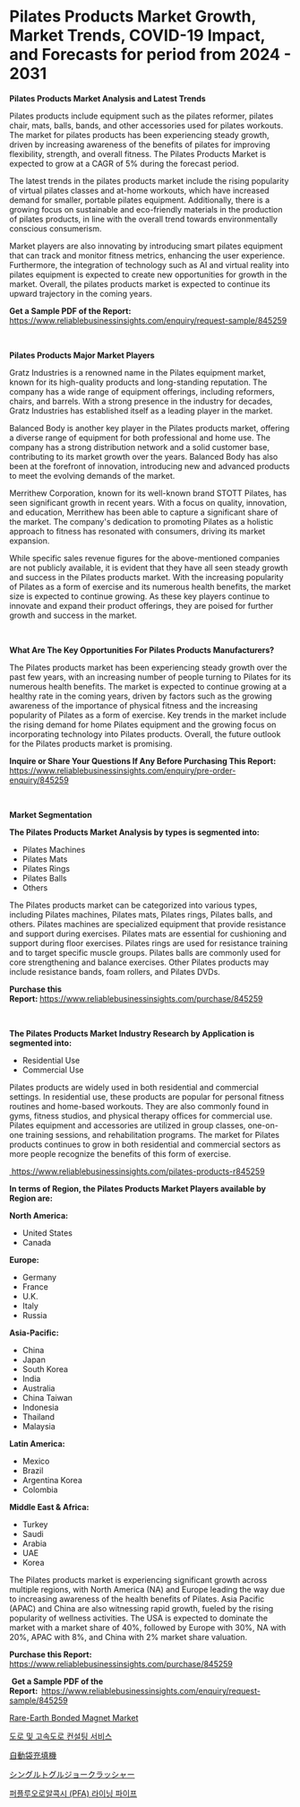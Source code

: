 <p><h1>Pilates Products Market Growth, Market Trends, COVID-19 Impact, and Forecasts for period from 2024 - 2031</h1></p><p><strong>Pilates Products Market Analysis and Latest Trends</strong></p>
<p><p>Pilates products include equipment such as the pilates reformer, pilates chair, mats, balls, bands, and other accessories used for pilates workouts. The market for pilates products has been experiencing steady growth, driven by increasing awareness of the benefits of pilates for improving flexibility, strength, and overall fitness. The Pilates Products Market is expected to grow at a CAGR of 5% during the forecast period.</p><p>The latest trends in the pilates products market include the rising popularity of virtual pilates classes and at-home workouts, which have increased demand for smaller, portable pilates equipment. Additionally, there is a growing focus on sustainable and eco-friendly materials in the production of pilates products, in line with the overall trend towards environmentally conscious consumerism.</p><p>Market players are also innovating by introducing smart pilates equipment that can track and monitor fitness metrics, enhancing the user experience. Furthermore, the integration of technology such as AI and virtual reality into pilates equipment is expected to create new opportunities for growth in the market. Overall, the pilates products market is expected to continue its upward trajectory in the coming years.</p></p>
<p><strong>Get a Sample PDF of the Report:&nbsp;</strong> <a href="https://www.reliablebusinessinsights.com/enquiry/request-sample/845259">https://www.reliablebusinessinsights.com/enquiry/request-sample/845259</a></p>
<p>&nbsp;</p>
<p><strong>Pilates Products Major Market Players</strong></p>
<p><p>Gratz Industries is a renowned name in the Pilates equipment market, known for its high-quality products and long-standing reputation. The company has a wide range of equipment offerings, including reformers, chairs, and barrels. With a strong presence in the industry for decades, Gratz Industries has established itself as a leading player in the market.</p><p>Balanced Body is another key player in the Pilates products market, offering a diverse range of equipment for both professional and home use. The company has a strong distribution network and a solid customer base, contributing to its market growth over the years. Balanced Body has also been at the forefront of innovation, introducing new and advanced products to meet the evolving demands of the market.</p><p>Merrithew Corporation, known for its well-known brand STOTT Pilates, has seen significant growth in recent years. With a focus on quality, innovation, and education, Merrithew has been able to capture a significant share of the market. The company's dedication to promoting Pilates as a holistic approach to fitness has resonated with consumers, driving its market expansion.</p><p>While specific sales revenue figures for the above-mentioned companies are not publicly available, it is evident that they have all seen steady growth and success in the Pilates products market. With the increasing popularity of Pilates as a form of exercise and its numerous health benefits, the market size is expected to continue growing. As these key players continue to innovate and expand their product offerings, they are poised for further growth and success in the market.</p></p>
<p>&nbsp;</p>
<p><strong>What Are The Key Opportunities For Pilates Products Manufacturers?</strong></p>
<p><p>The Pilates products market has been experiencing steady growth over the past few years, with an increasing number of people turning to Pilates for its numerous health benefits. The market is expected to continue growing at a healthy rate in the coming years, driven by factors such as the growing awareness of the importance of physical fitness and the increasing popularity of Pilates as a form of exercise. Key trends in the market include the rising demand for home Pilates equipment and the growing focus on incorporating technology into Pilates products. Overall, the future outlook for the Pilates products market is promising.</p></p>
<p><strong>Inquire or Share Your Questions If Any Before Purchasing This Report:</strong> <a href="https://www.reliablebusinessinsights.com/enquiry/pre-order-enquiry/845259">https://www.reliablebusinessinsights.com/enquiry/pre-order-enquiry/845259</a></p>
<p>&nbsp;</p>
<p><strong>Market Segmentation</strong></p>
<p><strong>The Pilates Products Market Analysis by types is segmented into:</strong></p>
<p><ul><li>Pilates Machines</li><li>Pilates Mats</li><li>Pilates Rings</li><li>Pilates Balls</li><li>Others</li></ul></p>
<p><p>The Pilates products market can be categorized into various types, including Pilates machines, Pilates mats, Pilates rings, Pilates balls, and others. Pilates machines are specialized equipment that provide resistance and support during exercises. Pilates mats are essential for cushioning and support during floor exercises. Pilates rings are used for resistance training and to target specific muscle groups. Pilates balls are commonly used for core strengthening and balance exercises. Other Pilates products may include resistance bands, foam rollers, and Pilates DVDs.</p></p>
<p><strong>Purchase this Report:&nbsp;</strong><a href="https://www.reliablebusinessinsights.com/purchase/845259">https://www.reliablebusinessinsights.com/purchase/845259</a></p>
<p>&nbsp;</p>
<p><strong>The Pilates Products Market Industry Research by Application is segmented into:</strong></p>
<p><ul><li>Residential Use</li><li>Commercial Use</li></ul></p>
<p><p>Pilates products are widely used in both residential and commercial settings. In residential use, these products are popular for personal fitness routines and home-based workouts. They are also commonly found in gyms, fitness studios, and physical therapy offices for commercial use. Pilates equipment and accessories are utilized in group classes, one-on-one training sessions, and rehabilitation programs. The market for Pilates products continues to grow in both residential and commercial sectors as more people recognize the benefits of this form of exercise.</p></p>
<p><a href="https://www.reliablebusinessinsights.com/pilates-products-r845259">&nbsp;https://www.reliablebusinessinsights.com/pilates-products-r845259</a></p>
<p><strong>In terms of Region, the Pilates Products Market Players available by Region are:</strong></p>
<p>
    <p> <strong> North America: </strong>
        <ul>
            <li>United States</li>
            <li>Canada</li>
        </ul>
        </p> 
    <p> <strong> Europe: </strong>
        <ul>
            <li>Germany</li>
            <li>France</li>
            <li>U.K.</li>
            <li>Italy</li>
            <li>Russia</li>
        </ul>
        </p> 
    <p> <strong> Asia-Pacific: </strong>
        <ul>
            <li>China</li>
            <li>Japan</li>
            <li>South Korea</li>
            <li>India</li>
            <li>Australia</li>
            <li>China Taiwan</li>
            <li>Indonesia</li>
            <li>Thailand</li>
            <li>Malaysia</li>
        </ul>
        </p> 
    <p> <strong> Latin America: </strong>
        <ul>
            <li>Mexico</li>
            <li>Brazil</li>
            <li>Argentina Korea</li>
            <li>Colombia</li>
        </ul>
        </p> 
    <p> <strong> Middle East & Africa: </strong>
        <ul>
            <li>Turkey</li>
            <li>Saudi</li>
            <li>Arabia</li>
            <li>UAE</li>
            <li>Korea</li>
        </ul>
    </p>
    </p>
<p><p>The Pilates products market is experiencing significant growth across multiple regions, with North America (NA) and Europe leading the way due to increasing awareness of the health benefits of Pilates. Asia Pacific (APAC) and China are also witnessing rapid growth, fueled by the rising popularity of wellness activities. The USA is expected to dominate the market with a market share of 40%, followed by Europe with 30%, NA with 20%, APAC with 8%, and China with 2% market share valuation.</p></p>
<p><strong>Purchase this Report: </strong><a href="https://www.reliablebusinessinsights.com/purchase/845259">https://www.reliablebusinessinsights.com/purchase/845259</a></p>
<p>&nbsp;<strong>Get a Sample PDF of the Report:&nbsp;&nbsp;</strong><a href="https://www.reliablebusinessinsights.com/enquiry/request-sample/845259">https://www.reliablebusinessinsights.com/enquiry/request-sample/845259</a></p>
<p><strong></strong></p>
<p><p><a href="https://github.com/mahnoor2003/Market-Research-Report-List-5/blob/main/rare-earth-bonded-magnet-market.md">Rare-Earth Bonded Magnet Market</a></p><p><a href="https://github.com/kimvicki3212024/Market-Research-Report-List-1/blob/main/6030276147937.md">도로 및 고속도로 컨설팅 서비스</a></p><p><a href="https://github.com/DeonBoer2023/Market-Research-Report-List-1/blob/main/1571634140029.md">自動袋充填機</a></p><p><a href="https://github.com/efcvopdgkdx128/Market-Research-Report-List-2/blob/main/1155360140030.md">シングルトグルジョークラッシャー</a></p><p><a href="https://medium.com/@howaoole34545/%EA%B5%AD%EC%A0%9C-%ED%8E%98%EB%A3%A8%EC%98%A4%EB%A1%9C%EC%95%8C%ED%82%AC-pfa-%EB%9D%BC%EC%9D%B8-%ED%8C%8C%EC%9D%B4%ED%94%84-%EC%8B%9C%EC%9E%A5-%ED%98%84%ED%99%A9-2024-2031-%EB%B0%8F-%EC%A7%80%EC%97%AD-%EC%A0%9C%ED%92%88-%EB%B0%8F-%EC%B5%9C%EC%A2%85-%EC%82%AC%EC%9A%A9%EC%97%90-%EB%8C%80%ED%95%9C-%EC%98%88%EC%B8%A1-119dfcd43d83">퍼플루오로알콕시 (PFA) 라이닝 파이프</a></p></p>